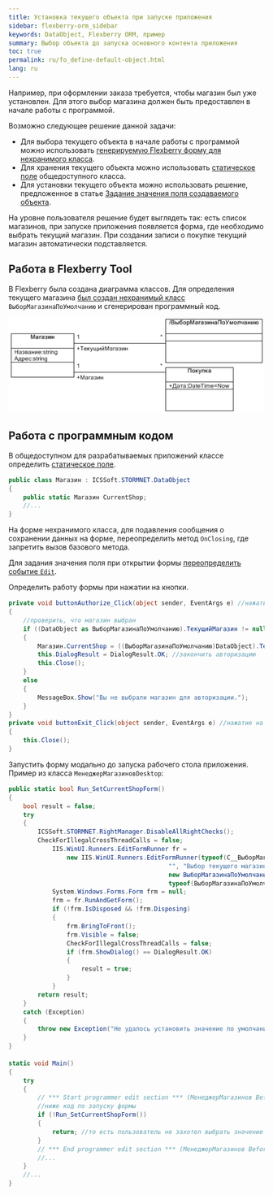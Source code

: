 ```yaml
---
title: Установка текущего объекта при запуске приложения
sidebar: flexberry-orm_sidebar
keywords: DataObject, Flexberry ORM, пример
summary: Выбор объекта до запуска основного контента приложения
toc: true
permalink: ru/fo_define-default-object.html
lang: ru
---
```


Например, при оформлении заказа требуется, чтобы магазин был уже установлен. Для этого выбор магазина должен быть предоставлен в начале работы с программой.

Возможно следующее решение данной задачи:

* Для выбора текущего объекта в начале работы с программой можно использовать [генерируемую Flexberry форму для нехранимого класса](fo_using-of-not-stored-classes.html).
* Для хранения текущего объекта можно использовать [статическое поле](http://msdn.microsoft.com/library/98f28cdx.aspx) общедоступного класса.
* Для установки текущего объекта можно использовать решение, предложенное в статье [Задание значения поля создаваемого объекта](fo_define-field-created.html). 

На уровне пользователя решение будет выглядеть так: есть список магазинов, при запуске приложения появляется форма, где необходимо выбрать текущий магазин. При создании записи о покупке текущий магазин автоматически подставляется.

## Работа в Flexberry Tool

В Flexberry была создана диаграмма классов. Для определения текущего магазина [был создан нехранимый класс](fo_using-of-not-stored-classes.html)  `ВыборМагазинаПоУмолчанию` и сгенерирован программный код.

![](/images/pages/products/flexberry-orm/data-object/class-diagram_shops.jpg)

## Работа с программным кодом

В общедоступном для разрабатываемых приложений классе определить [статическое поле](http://msdn.microsoft.com/library/98f28cdx.aspx).

```csharp
public class Магазин : ICSSoft.STORMNET.DataObject
{
	public static Магазин CurrentShop;
	//...
}
```

На форме нехранимого класса, для подавления сообщения о сохранении данных на форме, переопределить метод `OnClosing`, где запретить вызов базового метода.

Для задания значения поля при открытии формы [переопределить событие `Edit`](fo_define-field-created.html).

Определить работу формы при нажатии на кнопки.

```csharp
private void buttonAuthorize_Click(object sender, EventArgs e) //нажатие на кнопку "Авторизовать"
{
	//проверить, что магазин выбран
	if ((DataObject as ВыборМагазинаПоУмолчанию).ТекущийМагазин != null)
	{		
		Магазин.CurrentShop = ((ВыборМагазинаПоУмолчанию)DataObject).ТекущийМагазин; //сохранить текущий магазин
		this.DialogResult = DialogResult.OK; //закончить авторизацию
		this.Close();
	}
	else
	{
		MessageBox.Show("Вы не выбрали магазин для авторизации.");
	}
}
private void buttonExit_Click(object sender, EventArgs e) //нажатие на кнопку "Выйти"
{
	this.Close();
}
```

Запустить форму модально до запуска рабочего стола приложения. Пример из класса `МенеджерМагазиновDesktop`:

```csharp
public static bool Run_SetCurrentShopForm()
{
	bool result = false;
	try
	{
		ICSSoft.STORMNET.RightManager.DisableAllRightChecks();
		CheckForIllegalCrossThreadCalls = false;
			IIS.WinUI.Runners.EditFormRunner fr =
				new IIS.WinUI.Runners.EditFormRunner(typeof(C__ВыборМагазинаПоУмолчаниюE),
											"", "Выбор текущего магазина", "",
											new ВыборМагазинаПоУмолчанию(),
											typeof(ВыборМагазинаПоУмолчанию), false);
			System.Windows.Forms.Form frm = null;
			frm = fr.RunAndGetForm();
			if (!frm.IsDisposed && !frm.Disposing)
			{
				frm.BringToFront();
				frm.Visible = false;
				CheckForIllegalCrossThreadCalls = false;
				if (frm.ShowDialog() == DialogResult.OK)
				{
					result = true;
				}
			}
		return result;
	}
	catch (Exception)
	{
		throw new Exception("Не удалось установить значение по умолчанию.");
	}
}

static void Main()
{
	try
	{
		// *** Start programmer edit section *** (МенеджерМагазинов Before authorization)
		//ниже код по запуску формы
		if (!Run_SetCurrentShopForm())
		{
			return; //то есть пользователь не захотел выбрать значение по умолчанию, прекращаем работу
		}
		// *** End programmer edit section *** (МенеджерМагазинов Before authorization)
		//...
	}
	//...
}
```
